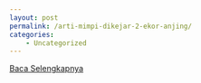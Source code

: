 ```yaml
---
layout: post
permalink: /arti-mimpi-dikejar-2-ekor-anjing/
categories:
    - Uncategorized
---
```


[Baca Selengkapnya](/01)